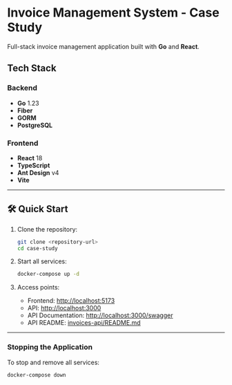 # Invoice Management System - Case Study

Full-stack invoice management application built with **Go** and **React**.

## Tech Stack

### Backend
- **Go** 1.23
- **Fiber**
- **GORM**
- **PostgreSQL**

### Frontend
- **React** 18
- **TypeScript**
- **Ant Design** v4
- **Vite**

---

## 🛠️ Quick Start

1. Clone the repository:
   ```bash
   git clone <repository-url>
   cd case-study
   ```

2. Start all services:
   ```bash
   docker-compose up -d
   ```

3. Access points:
   - Frontend: [http://localhost:5173](http://localhost:5173)
   - API: [http://localhost:3000](http://localhost:3000)
   - API Documentation: [http://localhost:3000/swagger](http://localhost:3000/swagger)
   - API README: [invoices-api/README.md](invoices-api/README.md)

---

### Stopping the Application
To stop and remove all services:
```bash
docker-compose down
```